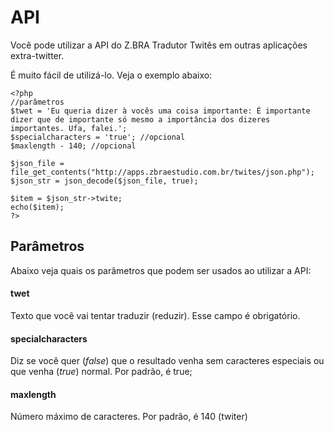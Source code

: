 # API
Você pode utilizar a API do Z.BRA Tradutor Twitês em outras aplicações extra-twitter.

É muito fácil de utilizá-lo. Veja o exemplo abaixo:

    <?php
    //parâmetros
    $twet = 'Eu queria dizer à vocês uma coisa importante: É importante dizer que de importante só mesmo a importância dos dizeres importantes. Ufa, falei.';
    $specialcharacters = 'true'; //opcional
    $maxlength - 140; //opcional

    $json_file = file_get_contents("http://apps.zbraestudio.com.br/twites/json.php");
    $json_str = json_decode($json_file, true);

    $item = $json_str->twite;
    echo($item);
    ?>

## Parâmetros
Abaixo veja quais os parâmetros que podem ser usados ao utilizar a API:


#### twet
Texto que você vai tentar traduzir (reduzir).
Esse campo é obrigatório.


#### specialcharacters
Diz se você quer (*false*) que o resultado venha sem caracteres especiais ou que venha (*true*) normal.
Por padrão, é true;


#### maxlength
Número máximo de caracteres.
Por padrão, é 140 (twiter)

